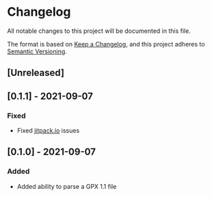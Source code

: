 # Changelog
All notable changes to this project will be documented in this file.

The format is based on [Keep a Changelog](https://keepachangelog.com/en/1.0.0/),
and this project adheres to [Semantic Versioning](https://semver.org/spec/v2.0.0.html).

## [Unreleased]

## [0.1.1] - 2021-09-07
### Fixed
- Fixed [jitpack.io]() issues

## [0.1.0] - 2021-09-07
### Added
- Added ability to parse a GPX 1.1 file
